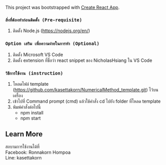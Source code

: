 This project was bootstrapped with [Create React App](https://github.com/facebook/create-react-app).
### `สิ่งที่ต้องทำก่อนติดตั้ง (Pre-requisite)`
1. ติดตั้ง Node.js (https://nodejs.org/en/)<br/>
### `Option เสริม เพื่อความง่ายในการทำ (Optional)`
1. ติดตั้ง Microsoft VS Code <br/>
2. ติดตั้ง extension ที่ชื่อว่า react snippet ของ NicholasHsiang ใน VS Code <br/>

### `วิธีการใช้งาน (instruction)`
1. โหลดไฟล์ template (https://github.com/kasettakorn/NumericalMethod_template.git) ไว้บนเครื่อง <br/>
2. เข้าไปที่ Command prompt (cmd) แล้วใช้คำสั่ง cd ไปยัง folder ที่โหลด template <br/>
3. พิมพ์คำสั่งต่อไปนี้ <br/>
      - npm install <br/>
      - npm start

## Learn More

สอบามการใช้งานได้ที่ <br/>
Facebook: Ronnakorn Hompoa <br/>
Line: kasettakorn

